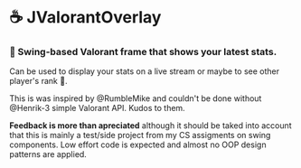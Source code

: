 
# ☕️ JValorantOverlay 
### 🌊 Swing-based Valorant frame that shows your latest stats.
Can be used to display your stats on a live stream or maybe to see other player's rank 👀.

This is was inspired by @RumbleMike and couldn't be done without @Henrik-3 simple Valorant API. Kudos to them.

**Feedback is more than apreciated** although it should be taked into account that this is mainly a test/side project from my CS assigments on swing components.
Low effort code is expected and almost no OOP design patterns are applied.
